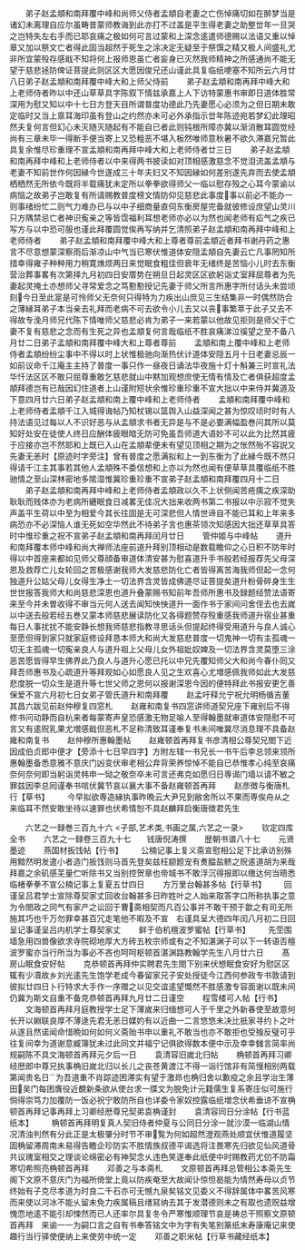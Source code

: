 <!-- { "loadSidebar": true } -->
　　弟子赵孟頫和南拜覆中峰和尚师父侍者孟頫自老妻之亡伤悼痛切如在醉梦当是诸幻未离理自应尔虽畴昔蒙师教诲到此亦打不过盖是平生得老妻之助整丗年一旦哭之岂特失左右手而已耶哀痛之极如何可言过蒙和上深念逺遣师德赐以法语又重以悼章又加以祭文亡者得此固当超然于死生之涂决定无疑至于祭馔之精又极人间盛礼尤非所宜蒙殁存感戢不知将何上报师恩虽亡者妄身已灭然我师精神之所感通尚不能无望于慈悲拯防俾证菩提此则区区大愿因俊兄还山谨此具复临纸哽塞不知所云六月廿八日弟子赵孟頫和南拜覆中峰大和上师父侍前
　　弟子赵孟頫和南再拜中峰大和上老师侍者昨以中还山草草具字陈叙下情兹承嘉上人下访特蒙惠书审即日道体胜常深用为慰又知以中十七日方登天目所谓普度功德此乃先妻愿心必须为之但日期未敢定临时又当上禀耳海印虽有登山之约然亦未可必外承指示丗年陈迹宛若梦幻此理昭然夫复何言但幻心未灭随灭随起有不能自已者此则钝根所障亦冀以渐消散耳圆觉经尚有三章未毕一得断手便当寄上又恐粗恶不堪入板然唯师意秋暑不欲久滞嘉兄暂此具复余惟尽珍重理不宣孟頫和南再拜中峰大和上老师侍者廿三日
　　弟子赵孟頫和南再拜中峰和上老师侍者以中来得两书披读如对顶相感激慈念不觉泪流盖孟頫与老妻不知前世作何因縁今世遂成三十年夫妇又不知因縁如何差别遂先弃而去使孟頫栖栖然无所依今既将半载痛犹未定所以拳拳欲得师父一临以慰存殁之心耳今蒙谕以病恼之故弟子岂敢复有所请赐教普度榜文情防仰见慈悲此事度事以前必不能办一则事绪纷忙二则气力难办已与以中子细商量直伺东衡房屋完备就彼修设庶望山灵川只方隅禁忌亡者神识寃亲之等皆霑福利耳想老师亦必以为然也闻老师有疝气之疾已写方与以中恐可服也谨此拜覆圆觉俟再写纳并乞清照弟子赵孟頫和南再拜中峰和上老师侍者
　　弟子赵孟頫和南拜覆中峰大和上尊者尊前孟頫近者拜书谢丹药之惠言不尽意想蒙深察雨后渐凉山中气当已寒伏惟道体安隠孟頫自先妻云亡凡事罔知所措幸得雍子种种用力稍寛燋烦两日来觉眠食粗佳但衰年无绪终是苦恼小儿时去东衡营治葬事畧有次第择九月初四日安厝势在朔旦日起灵区区欲躬诣丈室拜屈尊者为先妻起灵掩土亦想师父寻常爱念之笃懃懃授记先妻于师父所言所惠字所付话头未尝顷刻今日至此寔是可怜师父无奈何只得特为力疾出山庶见三生结集非一时偶然防合之薄縁耳弟子本当亲去礼拜而老病不可去欲令小儿去又以丧事繁萃于此子又去不得故专浼月师兄代陈下情唯师父慈悲必肯为弟子一来若蒙以他故见拒则是师父于亡妻不复有慈悲之念而有生死之异也孟頫复何言哉临纸不胜哀痛涕泣徯望之至不备八月廿二日弟子孟頫和南拜覆中峰大和上尊者尊前
　　孟頫和南上覆中峰和上老师侍者孟頫纷纷尘事中不得以时上状惟极驰向渐热伏计道体安隠五月十日老妻忌辰一如前议命千江庵主主持了普度一事只作一昼夜日诵法华夜施十灯十斛兼三时宣礼法华忏法区区不敢只屈尊重敢乞慈悲就山中黙加观想庶使无情有情及亡者俱获超度孟頫拜德岂有已哉因幻住道者上山谨附短状余惟珍重珍重不宣大拙以中来侍并冀道及下意四月廿六日弟子赵孟頫和南上覆中峰和上老师侍者
　　孟頫和南拜覆中峰和上老师侍者孟頫千江入城得诲帖乃知杖锡以篮舆入山益深闻之甚为惊叹顷时时有人持法语见过每以人不识好恶与从孟頫求书者无异是与不是必要满幅盈巻问其所以莫知好处安在徒使人终日应酬体疲眼暗无防可免虽吾师道大语妙不可以此为比然其疲于应接亦岂不然耶和上既已入山在孟頫辈便未有望见顶相之期为之怅然殆不容説又先妻无恙时【原迹时字旁注】曾有普度之愿满拟和上一到东衡为了此縁今既不然只得请千江主其事若其他人孟頫殊不委信想和上亦以为然也闻有便草草具覆临纸不胜驰情之至山深林密地多隂湿惟冀珍重珍重不宣弟子赵孟頫和南拜覆四月十二日
　　弟子赵孟頫和南再拜中峰和上老师侍者孟頫政以久不上状侧闻苦疮痍之疾深助耿耿而贱体亦为老病所纒眠食日减畧无佳况大拙来收两书第二书报以中示寂不觉失声盖平生荷以中至为相爱今其长往固是无可深悲但人情世谛自不能已耳和上年来多病恐亦不必深恼人谁无死如空华然此不待弟子言也惠茶领次知感因大拙还草草具答时中惟珍重之祝不宣弟子赵孟頫和南再拜闰月廿日
　　管仲姬与中峰帖
　　道升和南拜覆本师中峰和尚大禅师法座前道升拜别顶相动是数载瞻仰之心日积不防年时得以中首座来都如见师父尊顔备审道体清安甚为慰喜道升手书般若经报荐先父母深恩及救荐亡儿女轮回之苦极感谢我师大发慈悲防化亡者皆得离苦海我师但起一念何独道升公姑父母儿女得生净土一切法界含灵皆成佛道尽证菩提矣道升粉骨碎身生生世世报答我师大和尚慈悲深恩也道升叠蒙赐书知前年吾师所惠书及録题经赞法语寄来至今并未曽收得不审当元何人送去闻知怏怏道升一面作书于家间问舍侄去也去嵗以中送去般若经五巻又蒙本师慈悲展读防化又各得题赞存殁重感我师道升宿业甚重每日人事扰扰不能安静长想我师慈悲指教寻思话头但提起终得受用道升与良人诚心至愿但得到家只就家庭修设拜恳本师大和尚大发慈悲普度一切鬼神一切有主孤魂一切无主孤魂一切寃亲良人与道升祖上父母儿女外祖妣奴婢及一切法界含灵莫堕三涂恶苦愿皆得早生佛界此乃良人与道升心愿已托以中兄先覆知师父大和尚今春仆囘又拜吾师惠书及心疏道升等拜观如心如愿良人见之生欢喜心尤増感佩我师如此大发慈悲度脱一切众生是道升等七世父师之恩何以报谢深恩今因的便特拜此书报安更乞善保爱不宣六月初七日女弟子管氏道升和南拜覆
　　赵孟吁释允宁祝允明杨循吉董其昌六跋见前赵仲穆复四窓札
　　赵雍和南复书四窓讲师道契兄座下雍别后不得修书问动静而自杭来者每蒙寄声皇恐感激无物足喻人至得翰墨就审道体安隠慰不可言又有逺贶乳果尤増感戢但恶札不足称清致耳谨奉复书未间唯冀尽消息理不具备赵雍和南复书
　　赵仲穆所惠翰墨帖
　　赵雍顿首再拜复书彦清相公尊契兄閤下近因成伯贞郎中便才【旁添十七日早四字】方附左辖一书兄长一书午后李总领来领所惠翰墨备悉意雅不意庆门凶变伏审老相公弃背荣养惊悼不能自已恭惟孝心纯至哀痛奈何奈何即当躬诣灵帏申一恸之敬奈卒未可言还弗克如愿归日専谒门墙以请不敏之罪兹因李总囘谨奉书唁伏冀节哀以襄大事不备赵雍顿首再拜
　　赵彦徴与衡唐札行【草书】
　　今早拟欲専造縁执事昨晩云大尹兄到敝舍所以不果而専俟舟从之来临耳不然安敢坐待以速罪也伏希情恕不具赵麟拜启衡唐徴君先生

　　六艺之一録巻三百九十六
<子部,艺术类,书画之属,六艺之一录>
　　钦定四库全书
　　六艺之一録卷三百九十七　　钱唐倪涛撰
　　歴朝书谱八十七
　　元贤墨迹
　　燕国材扳饯帖【行书】
　　公楠记事上复义斋宣慰相公足下比承访别殊用黯然明发遣小者造门扳饯则马首先登矣兹枉颛题宠有煑醖盐鲚之贶逺道胡为来哉拜嘉之余矶感芜量伫听除书又当别控贺章也帝城书不敢浮沉得报即以缴达何当晤悉临楮拳拳不宣公楠记事上复夏五廿四日
　　方万里台翰甚多帖【行草书】
　　回谨呈吕君学士宣除尊契家丈回收台翰甚多日昨姓叶之人始来取答字口所称执事之意为令閤政之同气有家产之讼回于曹斋相契而凡百公事并不敢干预于歙之有司无所施其巧也千万勿罪幸甚百冗走笔他不暇及不宣　右谨具呈大德四年闰八月初二日回呈记事谨呈吕内机学士尊契家丈
　　鲜于伯机檀波罗蜜帖【行草书】
　　先茔围墙急用四兽像欲求寺院砌地厚大方砖五枚宗师或有之不知湛渊子可以下一转语否檀波罗蜜亦当行所当为事必不吝也呵呵枢顿首湛渊路教翰学先生八月廿六日
　　髙房山眠食安好帖
　　克恭顿首再拜仲实聘君先生閤下别来伏想眠食安好为慰区区辄有少凟故乡刘光逺先生饱学老成今春留家兄子安处授徒今江西何参政专书敦请到彼拟廿四日卜行特求大手作一序赠之以见交谊逺望慨然不胜感激专容面谢以既未间仍冀为斯文自重不备克恭顿首再拜九月廿二日谨空
　　程雪楼可人帖【行书】
　　文海顿首再拜月庭教授学士足下薄嵗来归缅想可人于千里之外新春使至故意何长开以婣联良厚不薄逯先君无恙日媒妁有以近曲一二言悠悠未决比扺家寻约卜之叶从遂且然诺闻命惜晩如何如何义斋贻书申以重礼不敢当也亦不敢拒也受飱反璧可乎往复间幸为道谢意臧簿犹未过此同文并福宁记俱欲得数本便中示及幸幸雠言简率尚规嗣陈不具文海顿首再拜元夕后一日
　　袁清容旧嵗北归帖
　　桷顿首再拜习卿经厯郎中尊兄执事桷旧嵗北归以长儿之丧苍黄渡江不得一诣行馆非有简慢相别两载第闻贵名日为吾道重不肖踪迹困滞实有望于激昻也桷归舍以歉疫之余且学治生薄田吴门每困膺役近覩新条欲从使台求一牒文为脱免计元籍儒生复系寄庄似可施行倘得崇笃力加覆防一饭必祝宁敢防所自也详委令家奴控露临纸増念伏希垂谅不宣桷顿首再拜记事再拜上习卿经厯尊兄契弟袁桷谨封
　　袁清容同日分涂帖【行书蓝纸本】
　　桷顿首再拜明复真人契旧侍者仲夏与公同日分涂一就沙漠一临湖山情况清浊判然有分此正是太极肇分时节不审覧为何如超然澄观燕处顺宜伏惟道履坚固桷留滞周南未易得告瞻企珍防实不胜情族叔德平谒选将注畏寒先归欲见仙风道骨共议瑰室相交之理谈论绵密必有神契念乆违色笑遂奉此纸便中时赐教药尤仞不防霜寒切希照亮桷顿首再拜
　　邓善之与本斋札
　　文原顿首再拜总管相公本斋先生阁下文原不意庆门为福所倚堂上竟以防疾奄至大故闻讣惊怛曷能为情然寿母以贞节终始有子克尽孝道为时良二千石亦可无憾九泉矣铭文见委义不得辞属体中畧苦风寒而来使以河冰不能乆留未免力疾属稿且缮冩纳去其于发潜德则未之有取也遗贶益增愧恧地逺不能引却悚然而已人还率尔具复冬令严寒惟顺理节哀是祷总干照察文原顿首再拜　来谕一一为嗣口言之自有书奉答铭文中为字有失笔别篆纸末寿康庵记来使趣行当行驿使便纳上来使劳中统一定
　　邓善之职米帖【行草书藏经纸本】
